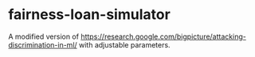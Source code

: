 # fairness-loan-simulator

A modified version of https://research.google.com/bigpicture/attacking-discrimination-in-ml/ with adjustable parameters.
